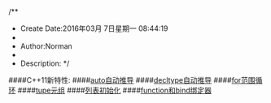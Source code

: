 /**
* Create Date:2016年03月 7日星期一 08:44:19
* 
* Author:Norman
* 
* Description: 
*/

####C++11新特性:
####[auto自动推导](./n_auto_decltype.cpp)
####[decltype自动推导](./n_auto_decltype.cpp)
####[for范围循环](./n_for.cpp)
####[tupe元组](./n_tupe.cpp)
####[列表初始化](./n_listinit.cpp)
####[function和bind绑定器](./n_function.cpp)
